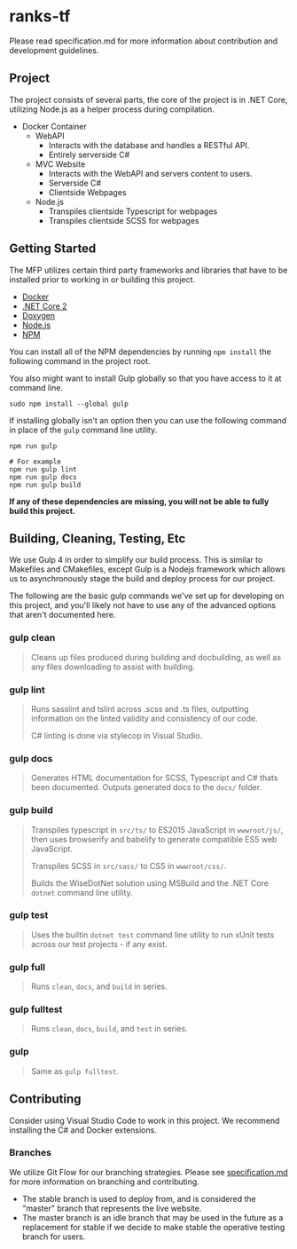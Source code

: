 # ranks-tf

Please read specification.md for more information about contribution and development guidelines.

## Project

The project consists of several parts, the core of the project is in .NET Core, utilizing Node.js as a helper process during compilation.

- Docker Container
    - WebAPI
        - Interacts with the database and handles a RESTful API.
        - Entirely serverside C#
    - MVC Website
        - Interacts with the WebAPI and servers content to users.
        - Serverside C#
        - Clientside Webpages
    - Node.js
        - Transpiles clientside Typescript for webpages
        - Transpiles clientside SCSS for webpages

## Getting Started

The MFP utilizes certain third party frameworks and libraries that have to be installed prior to working in or building this project.

- [Docker](https://www.docker.com)
- [.NET Core 2](https://www.microsoft.com/net/download/macos)
- [Doxygen](http://www.stack.nl/~dimitri/doxygen/download.html)
- [Node.js](https://nodejs.org/en/)
- [NPM](https://www.npmjs.com/)

You can install all of the NPM dependencies by running `npm install` the following command in the project root.

You also might want to install Gulp globally so that you have access to it at command line.
```
sudo npm install --global gulp
```

If installing globally isn't an option then you can use the following command in place of the `gulp` command line utility.
```
npm run gulp

# For example
npm run gulp lint
npm run gulp docs
npm run gulp build
```

**If any of these dependencies are missing, you will not be able to fully build this project.**

## Building, Cleaning, Testing, Etc

We use Gulp 4 in order to simplify our build process. This is similar to Makefiles and CMakefiles, except Gulp is a Nodejs framework which allows us to asynchronously stage the build and deploy process for our project.

The following are the basic gulp commands we've set up for developing on this project, and you'll likely not have to use any of the advanced options that aren't documented here.

### gulp clean
> Cleans up files produced during building and docbuilding, as well as any files downloading to assist with building.

### gulp lint
> Runs sasslint and tslint across .scss and .ts files, outputting information on the linted validity and consistency of our code.
>
> C# linting is done via stylecop in Visual Studio.

### gulp docs
> Generates HTML documentation for SCSS, Typescript and C# thats been documented. Outputs generated docs to the `docs/` folder.

### gulp build
> Transpiles typescript in `src/ts/` to ES2015 JavaScript in `wwwroot/js/`, then uses browserify and babelify to generate compatible ES5 web JavaScript.
>
> Transpiles SCSS in `src/sass/` to CSS in `wwwroot/css/`.
>
> Builds the WiseDotNet solution using MSBuild and the .NET Core `dotnet` command line utility.

### gulp test
> Uses the builtin `dotnet test` command line utility to run xUnit tests across our test projects - if any exist.

### gulp full
> Runs `clean`, `docs`, and `build` in series.

### gulp fulltest
> Runs `clean`, `docs`, `build`, and `test` in series.

### gulp
> Same as `gulp fulltest`.

## Contributing

Consider using Visual Studio Code to work in this project. We recommend installing the C# and Docker extensions.

### Branches

We utilize Git Flow for our branching strategies. Please see [specification.md](specification.md) for more information on branching and contributing.

- The stable branch is used to deploy from, and is considered the "master" branch that represents the live website.
- The master branch is an idle branch that may be used in the future as a replacement for stable if we decide to make stable the operative testing branch for users.